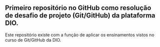 ## Primeiro repositório no GitHub como resolução de desafio de projeto (Git/GitHub) da plataforma DIO.
Este repositório existe com a função de aplicar os ensinamentos vistos no curso de Git/GitHub da DIO.
